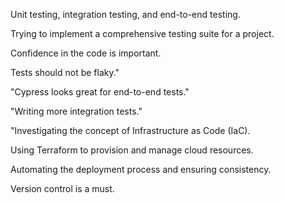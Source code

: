 Unit testing, integration testing, and end-to-end testing.

Trying to implement a comprehensive testing suite for a project.

Confidence in the code is important.

Tests should not be flaky."

"Cypress looks great for end-to-end tests."

"Writing more integration tests."

"Investigating the concept of Infrastructure as Code (IaC).

Using Terraform to provision and manage cloud resources.

Automating the deployment process and ensuring consistency.

Version control is a must.